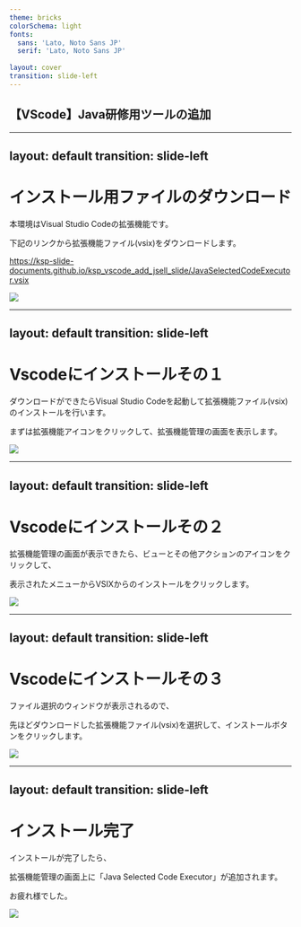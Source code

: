 ```yaml
---
theme: bricks
colorSchema: light
fonts:
  sans: 'Lato, Noto Sans JP'
  serif: 'Lato, Noto Sans JP'
  
layout: cover
transition: slide-left
---
```


## 【VScode】Java研修用ツールの追加

---
layout: default
transition: slide-left
---

# インストール用ファイルのダウンロード

本環境はVisual Studio Codeの拡張機能です。

下記のリンクから拡張機能ファイル(vsix)をダウンロードします。

https://ksp-slide-documents.github.io/ksp_vscode_add_jsell_slide/JavaSelectedCodeExecutor.vsix

<img class="h-70" src="/Vscode-Download.png">

---
layout: default
transition: slide-left
---

# Vscodeにインストールその１

ダウンロードができたらVisual Studio Codeを起動して拡張機能ファイル(vsix)のインストールを行います。

まずは拡張機能アイコンをクリックして、拡張機能管理の画面を表示します。

<img class="h-70" src="/Vscode-OpenExtensionsWindow.png">

---
layout: default
transition: slide-left
---

# Vscodeにインストールその２

拡張機能管理の画面が表示できたら、ビューとその他アクションのアイコンをクリックして、

表示されたメニューからVSIXからのインストールをクリックします。

<img class="h-70" src="/Vscode-OpenInstallMenu.png">

---
layout: default
transition: slide-left
---

# Vscodeにインストールその３

ファイル選択のウィンドウが表示されるので、

先ほどダウンロードした拡張機能ファイル(vsix)を選択して、インストールボタンをクリックします。

<img class="h-70" src="/Vscode-InstallVSIX.png">

---
layout: default
transition: slide-left
---

# インストール完了

インストールが完了したら、

拡張機能管理の画面上に「Java Selected Code Executor」が追加されます。

お疲れ様でした。

<img class="h-70" src="/Vscode-Complete.png">

